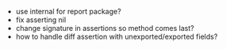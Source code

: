 * use internal for report package?
* fix asserting nil
* change signature in assertions so method comes last?
* how to handle diff assertion with unexported/exported fields?
